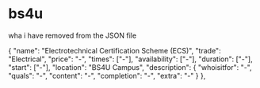 # bs4u

wha i have removed from the JSON file


  {
   "name": "Electrotechnical Certification Scheme (ECS)",
 "trade": "Electrical",
  "price": "-",
  "times": ["-"],
 "availability": ["-"],
 "duration": ["-"],
 "start": ["-"],
"location": "BS4U Campus",
 "description": {
   "whoisitfor": "-",
   "quals": "-",
    "content": "-",
    "completion": "-",
    "extra": "-"
    }
  },
